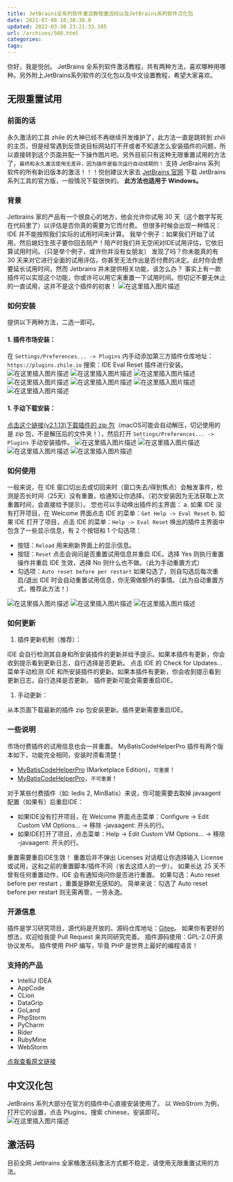 ```yaml
---
title: JetBrains全系列软件激活教程激活码以及JetBrains系列软件汉化包
date: 2021-07-08 16:38:38.0
updated: 2022-03-30 23:21:33.185
url: /archives/508.html
categories: 
tags: 
---
```




你好，我是悦创。 JetBrains 全系列软件激活教程，共有两种方法，喜欢哪种用哪种。另外附上JetBrains系列软件的汉化包以及中文设置教程，希望大家喜欢。

## 无限重置试用

### 前面的话

永久激活的工具 zhile 的大神已经不再继续开发维护了，此方法一直是跳转到 zhili 的主页，但是经常遇到反馈说目标网站打不开或者不知道怎么安装插件的问题，所以直接转到这个页面并配一下操作图片吧。另外目前只有这种无限重置试用的方法了，`最终和永久激活使用无差异，因为插件是每次运行自动续期的！` 支持 JetBrains 系列软件的所有新旧版本的激活！！！悦创建议大家去 [JetBrains 官网](https://www.jetbrains.com/) 下载 JetBrains 系列工具的官方版，一般情况下载很快的。 **此方法也适用于 Windows。**

### 背景

Jetbrains 家的产品有一个很良心的地方，他会允许你试用 30 天（这个数字写死在代码里了）以评估是否你真的需要为它而付费。 但很多时候会出现一种情况：IDE 并不能按照我们实际的试用时间来计算。 我举个例子：如果我们开始了试用，然后媳妇生孩子要你回去陪产！陪产时我们并无空闲对IDE试用评估，它依旧算试用时间。（只是举个例子，或许你并没有女朋友） 发现了吗？你未能真的有 30 天来对它进行全面的试用评估，你甚至无法作出是否付费的决定。此时你会想要延长试用时间，然而 Jetbrains 并未提供相关功能，该怎么办？ 事实上有一款插件可以实现这个功能，你或许可以用它来重置一下试用时间。但切记不要无休止的一直试用，这并不是这个插件的初衷！ ![在这里插入图片描述](https://img-blog.csdnimg.cn/20210708162428713.png?x-oss-process=image/watermark,type_ZmFuZ3poZW5naGVpdGk,shadow_10,text_aHR0cHM6Ly9ibG9nLmNzZG4ubmV0L3FxXzMzMjU0NzY2,size_16,color_FFFFFF,t_70)

### 如何安装

提供以下两种方法，二选一即可。

#### 1\. 插件市场安装：

在 `Settings/Preferences... -> Plugins` 内手动添加第三方插件仓库地址：`https://plugins.zhile.io` 搜索：IDE Eval Reset 插件进行安装。 ![在这里插入图片描述](https://img-blog.csdnimg.cn/20210708162941752.png?x-oss-process=image/watermark,type_ZmFuZ3poZW5naGVpdGk,shadow_10,text_aHR0cHM6Ly9ibG9nLmNzZG4ubmV0L3FxXzMzMjU0NzY2,size_16,color_FFFFFF,t_70) ![在这里插入图片描述](https://img-blog.csdnimg.cn/20210708162953329.png?x-oss-process=image/watermark,type_ZmFuZ3poZW5naGVpdGk,shadow_10,text_aHR0cHM6Ly9ibG9nLmNzZG4ubmV0L3FxXzMzMjU0NzY2,size_16,color_FFFFFF,t_70) ![在这里插入图片描述](https://img-blog.csdnimg.cn/20210708163008827.png?x-oss-process=image/watermark,type_ZmFuZ3poZW5naGVpdGk,shadow_10,text_aHR0cHM6Ly9ibG9nLmNzZG4ubmV0L3FxXzMzMjU0NzY2,size_16,color_FFFFFF,t_70) ![在这里插入图片描述](https://img-blog.csdnimg.cn/20210708163015361.png?x-oss-process=image/watermark,type_ZmFuZ3poZW5naGVpdGk,shadow_10,text_aHR0cHM6Ly9ibG9nLmNzZG4ubmV0L3FxXzMzMjU0NzY2,size_16,color_FFFFFF,t_70) ![在这里插入图片描述](https://img-blog.csdnimg.cn/20210708163027131.png?x-oss-process=image/watermark,type_ZmFuZ3poZW5naGVpdGk,shadow_10,text_aHR0cHM6Ly9ibG9nLmNzZG4ubmV0L3FxXzMzMjU0NzY2,size_16,color_FFFFFF,t_70) ![在这里插入图片描述](https://img-blog.csdnimg.cn/20210708163035627.png?x-oss-process=image/watermark,type_ZmFuZ3poZW5naGVpdGk,shadow_10,text_aHR0cHM6Ly9ibG9nLmNzZG4ubmV0L3FxXzMzMjU0NzY2,size_16,color_FFFFFF,t_70) ![在这里插入图片描述](https://img-blog.csdnimg.cn/20210708163045132.png?x-oss-process=image/watermark,type_ZmFuZ3poZW5naGVpdGk,shadow_10,text_aHR0cHM6Ly9ibG9nLmNzZG4ubmV0L3FxXzMzMjU0NzY2,size_16,color_FFFFFF,t_70)

#### 1\. 手动下载安装：

[点击这个链接(v2.1.13)下载插件的 zip 包](https://macwk.lanzoux.com/ikhuRmc6gbc)（macOS可能会自动解压，切记使用的是 zip 包，不是解压后的文件夹！），然后打开 `Settings/Preferences... -> Plugins` 手动安装插件。 ![在这里插入图片描述](https://img-blog.csdnimg.cn/2021070816323925.png?x-oss-process=image/watermark,type_ZmFuZ3poZW5naGVpdGk,shadow_10,text_aHR0cHM6Ly9ibG9nLmNzZG4ubmV0L3FxXzMzMjU0NzY2,size_16,color_FFFFFF,t_70) ![在这里插入图片描述](https://img-blog.csdnimg.cn/20210708163243320.png?x-oss-process=image/watermark,type_ZmFuZ3poZW5naGVpdGk,shadow_10,text_aHR0cHM6Ly9ibG9nLmNzZG4ubmV0L3FxXzMzMjU0NzY2,size_16,color_FFFFFF,t_70) ![在这里插入图片描述](https://img-blog.csdnimg.cn/202107081632535.png?x-oss-process=image/watermark,type_ZmFuZ3poZW5naGVpdGk,shadow_10,text_aHR0cHM6Ly9ibG9nLmNzZG4ubmV0L3FxXzMzMjU0NzY2,size_16,color_FFFFFF,t_70) ![在这里插入图片描述](https://img-blog.csdnimg.cn/20210708163300101.png?x-oss-process=image/watermark,type_ZmFuZ3poZW5naGVpdGk,shadow_10,text_aHR0cHM6Ly9ibG9nLmNzZG4ubmV0L3FxXzMzMjU0NzY2,size_16,color_FFFFFF,t_70)

### 如何使用

一般来说，在 IDE 窗口切出去或切回来时（窗口失去/得到焦点）会触发事件，检测是否长时间（25天）没有重置，给通知让你选择。（初次安装因为无法获取上次重置时间，会直接给予提示）。 您也可以手动唤出插件的主界面： a. 如果 IDE 没有打开项目，在 Welcome 界面点击 IDE 的菜单：`Get Help -> Eval Reset` b. 如果 IDE 打开了项目，点击 IDE 的菜单：`Help -> Eval Reset` 唤出的插件主界面中包含了一些显示信息，有 2 个按钮和 1 个勾选项：

*   按钮：`Reload` 用来刷新界面上的显示信息。
*   按钮：`Reset` 点击会询问是否重置试用信息并重启 IDE。选择 Yes 则执行重置操作并重启 IDE 生效，选择 No 则什么也不做。（此为手动重置方式）
*   勾选项：`Auto reset before per restart` 如果勾选了，则自勾选后每次重启/退出 IDE 时会自动重置试用信息，你无需做额外的事情。（此为自动重置方式，推荐此方法！）

![在这里插入图片描述](https://img-blog.csdnimg.cn/20210708163409669.png?x-oss-process=image/watermark,type_ZmFuZ3poZW5naGVpdGk,shadow_10,text_aHR0cHM6Ly9ibG9nLmNzZG4ubmV0L3FxXzMzMjU0NzY2,size_16,color_FFFFFF,t_70) ![在这里插入图片描述](https://img-blog.csdnimg.cn/2021070816341594.png?x-oss-process=image/watermark,type_ZmFuZ3poZW5naGVpdGk,shadow_10,text_aHR0cHM6Ly9ibG9nLmNzZG4ubmV0L3FxXzMzMjU0NzY2,size_16,color_FFFFFF,t_70) ![在这里插入图片描述](https://img-blog.csdnimg.cn/20210708163423658.png?x-oss-process=image/watermark,type_ZmFuZ3poZW5naGVpdGk,shadow_10,text_aHR0cHM6Ly9ibG9nLmNzZG4ubmV0L3FxXzMzMjU0NzY2,size_16,color_FFFFFF,t_70)

### 如何更新

1.  插件更新机制（推荐）：

IDE 会自行检测其自身和所安装插件的更新并给予提示。如果本插件有更新，你会收到提示看到更新日志，自行选择是否更新。 点击 IDE 的 Check for Updates... 菜单手动检测 IDE 和所安装插件的更新。如果本插件有更新，你会收到提示看到更新日志，自行选择是否更新。 插件更新可能会需要重启IDE。

1.  手动更新：

从本页面下载最新的插件 zip 包安装更新。插件更新需要重启IDE。

### 一些说明

市场付费插件的试用信息也会一并重置。 MyBatisCodeHelperPro 插件有两个版本如下，功能完全相同，安装时须看清楚！

*   [MyBatisCodeHelperPro](https://plugins.jetbrains.com/plugin/14522-mybatiscodehelperpro-marketplace-edition-) (Marketplace Edition)，`可重置`！
*   [MyBatisCodeHelperPro](https://plugins.jetbrains.com/plugin/9837-mybatiscodehelperpro)，`不可重置`！

对于某些付费插件（如: Iedis 2, MinBatis）来说，你可能需要去取掉 javaagent 配置（如果有）后重启IDE：

*   如果IDE没有打开项目，在 Welcome 界面点击菜单：Configure -> Edit Custom VM Options... -> 移除 -javaagent: 开头的行。
*   如果IDE打开了项目，点击菜单：Help -> Edit Custom VM Options... -> 移除 -javaagent: 开头的行。

重置需要重启IDE生效！ 重置后并不弹出 Licenses 对话框让你选择输入 License 或试用，这和之前的重置脚本/插件不同（省去这烦人的一步）。 如果长达 25 天不曾有任何重置动作，IDE 会有通知询问你是否进行重置。 如果勾选：Auto reset before per restart ，重置是静默无感知的。 简单来说：勾选了 Auto reset before per restart 则无需再管，一劳永逸。

### 开源信息

插件是学习研究项目，源代码是开放的。源码仓库地址：[Gitee](https://gitee.com/pengzhile/ide-eval-resetter)。 如果你有更好的想法，欢迎给我提 Pull Request 来共同研究完善。 插件源码使用：GPL-2.0开源协议发布。 插件使用 PHP 编写，毕竟 PHP 是世界上最好的编程语言！

### 支持的产品

*   IntelliJ IDEA
*   AppCode
*   CLion
*   DataGrip
*   GoLand
*   PhpStorm
*   PyCharm
*   Rider
*   RubyMine
*   WebStorm

[点我查看原文链接](https://zhile.io/2020/11/18/jetbrains-eval-reset-da33a93d.html)

## 中文汉化包

JetBrains 系列大部分在官方的插件中心直接安装使用了。 以 WebStrom 为例，打开它的设置，点击 Plugins，搜索 chinese，安装即可。 ![在这里插入图片描述](https://img-blog.csdnimg.cn/20210708163534380.png?x-oss-process=image/watermark,type_ZmFuZ3poZW5naGVpdGk,shadow_10,text_aHR0cHM6Ly9ibG9nLmNzZG4ubmV0L3FxXzMzMjU0NzY2,size_16,color_FFFFFF,t_70)

## 激活码

目前全网 Jetbrains 全家桶激活码激活方式都不稳定，请使用无限重置试用的方法。